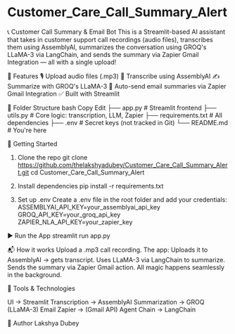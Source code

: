 # Customer_Care_Call_Summary_Alert
📞 Customer Call Summary & Email Bot
This is a Streamlit-based AI assistant that takes in customer support call recordings (audio files), transcribes them using AssemblyAI, summarizes the conversation using GROQ's LLaMA-3 via LangChain, and sends the summary via Zapier Gmail Integration — all with a single upload!

🔧 Features
🎙️ Upload audio files (.mp3)
🧠 Transcribe using AssemblyAI
✍️ Summarize with GROQ's LLaMA-3
📧 Auto-send email summaries via Zapier Gmail Integration
✅ Built with Streamlit

📁 Folder Structure
bash
Copy
Edit
├── app.py              # Streamlit frontend
├── utils.py            # Core logic: transcription, LLM, Zapier
├── requirements.txt    # All dependencies
├── .env                # Secret keys (not tracked in Git)
└── README.md           # You're here

🚀 Getting Started
1. Clone the repo
git clone https://github.com/thelakshyadubey/Customer_Care_Call_Summary_Alert.git
cd Customer_Care_Call_Summary_Alert

2. Install dependencies
pip install -r requirements.txt

3. Set up .env
Create a .env file in the root folder and add your credentials:
ASSEMBLYAI_API_KEY=your_assemblyai_api_key
GROQ_API_KEY=your_groq_api_key
ZAPIER_NLA_API_KEY=your_zapier_key

▶️ Run the App
streamlit run app.py

📬 How it works
Upload a .mp3 call recording.
The app:
Uploads it to AssemblyAI → gets transcript.
Uses LLaMA-3 via LangChain to summarize.
Sends the summary via Zapier Gmail action.
All magic happens seamlessly in the background.

📌 Tools & Technologies

UI -> Streamlit
Transcription ->	AssemblyAI
Summarization ->	GROQ (LLaMA-3)
Email	Zapier -> (Gmail API)
Agent Chain ->	LangChain

🧠 Author
Lakshya Dubey
